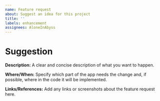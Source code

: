 ```yaml
---
name: Feature request
about: Suggest an idea for this project
title: ''
labels: enhancement
assignees: AloneInAbyss
---
```


# Suggestion

**Description:**
A clear and concise description of what you want to happen.

**Where/When:**
Specify which part of the app needs the change and, if possible, where in the code it will be implemented.

**Links/References:**
Add any links or screenshots about the feature request here.
